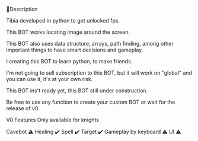 📝Description

Tibia developed in python to get unlocked fps.

This BOT works locating image around the screen.

This BOT also uses data structure, arrays, path finding, among other important things to have smart decisions and gameplay.

I creating this BOT to learn python, to make friends.

I'm not going to sell subscription to this BOT, but it will work on "global" and you can use it, it's at your own risk.

This BOT ins't ready yet, this BOT still under construction.

Be free to use any function to create your custom BOT or wait for the release of v0.



V0 Features
Only available for knights

Cavebot ⚠️
Healing ✔️
Spell ✔️
Target ✔️
Gameplay by keyboard ⚠️
UI ⚠️
